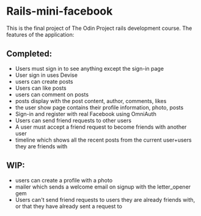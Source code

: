 # Rails-mini-facebook
This is the final project of The Odin Project rails development course. 
The features of the application: 

## Completed:
- Users must sign in to see anything except the sign-in page
- User sign in uses Devise
- users can create posts
- Users can like posts
- users can comment on posts
- posts display with the post content, author, comments, likes
- the user show page contains their profile information, photo, posts
- Sign-in and register with real Facebook using OmniAuth
- Users can send friend requests to other users
- A user must accept a friend request to become friends with another user
- timeline which shows all the recent posts from the current user+users they are friends with

## WIP:
- users can create a profile with a photo
- mailer which sends a welcome email on signup with the letter_opener gem
- Users can't send friend requests to users they are already friends with, or that they have already sent a request to 
